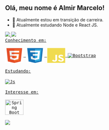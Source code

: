 ## Olá, meu nome é Almir Marcelo!

- 🔭 Atualmente estou em transição de carreira.
- 🌱 Atualmente estudando Node e React JS.

 <div>
  <a href="https://github.com/almir05">
  <img height="180em" src="https://github-readme-stats.vercel.app/api?username=almir05&show_icons=true&theme=midnight-purple&include_all_commits=true&count_private=true"/>
  <img height="180em" src="https://github-readme-stats.vercel.app/api/top-langs/?username=almir05&layout=compact&langs_count=7&theme=midnight-purple"/>
</div>
  <div style="display: block;">
 <kbd align="center">
      <kbd>Conhecimento em:</kbd>
      <br />
      <br />
      <img align="center" title="HTML5" alt="HTML" height="50" width="60" src="https://raw.githubusercontent.com/devicons/devicon/master/icons/html5/html5-original.svg">
      <img align="center"  title="CSS3" alt="CSS" height="50" width="60" src="https://raw.githubusercontent.com/devicons/devicon/master/icons/css3/css3-original.svg">
      <img align="center"  title="Javascript" alt="Js" height="50" width="60" src="https://raw.githubusercontent.com/devicons/devicon/master/icons/javascript/javascript-plain.svg">
      <img align="center"  title="Bootstrap" alt="Bootstrap" height="50" width="60" src="https://cdn.jsdelivr.net/gh/devicons/devicon/icons/bootstrap/bootstrap-original.svg">
<br />
<br /> 
</kbd>
<kbd align="center">
<kbd>Estudando:</kbd>
 <br />
 <br />
      <img align="center"  title="Java" alt="Js" height="50" width="60" src="https://cdn.jsdelivr.net/gh/devicons/devicon/icons/java/java-original.svg">
 <br />
 <br />
</kbd> 
<kbd align="center">
<kbd>Interesse em:</kbd> 
     <br />
     <br />
      <img align="center" title="Spring Boot" height="50" width="60" src = "https://cdn.jsdelivr.net/gh/devicons/devicon/icons/spring/spring-original.svg"
<br />
<br />
 </kbd>
  </div>
 <br />
  <div>
     <a href="https://www.linkedin.com/in/almir-segundo/" target="_blank"><img src="https://img.shields.io/badge/-LinkedIn-%230077B5?style=for-the-badge&logo=linkedin&logoColor=white" target="_blank"></a> 
  </div>  
  
  
